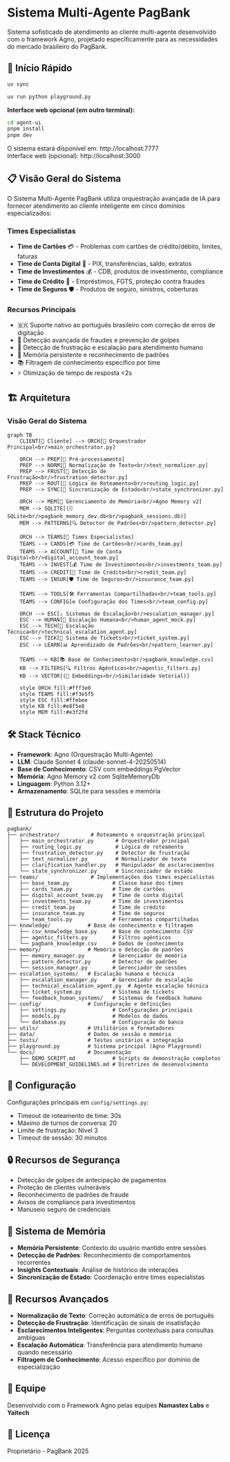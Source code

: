 # Sistema Multi-Agente PagBank

Sistema sofisticado de atendimento ao cliente multi-agente desenvolvido com o framework Agno, projetado especificamente para as necessidades do mercado brasileiro do PagBank.

## 🚀 Início Rápido

```bash
uv sync
```

```bash
uv run python playground.py
```

**Interface web opcional (em outro terminal):**
```bash
cd agent-ui
pnpm install
pnpm dev
```

O sistema estará disponível em: http://localhost:7777  
Interface web (opcional): http://localhost:3000

## 📋 Visão Geral do Sistema

O Sistema Multi-Agente PagBank utiliza orquestração avançada de IA para fornecer atendimento ao cliente inteligente em cinco domínios especializados:

### Times Especialistas
- **Time de Cartões** 💳 - Problemas com cartões de crédito/débito, limites, faturas
- **Time de Conta Digital** 🏦 - PIX, transferências, saldo, extratos
- **Time de Investimentos** 💰 - CDB, produtos de investimento, compliance
- **Time de Crédito** 💸 - Empréstimos, FGTS, proteção contra fraudes
- **Time de Seguros** 🛡️ - Produtos de seguro, sinistros, coberturas

### Recursos Principais
- 🇧🇷 Suporte nativo ao português brasileiro com correção de erros de digitação
- 🚨 Detecção avançada de fraudes e prevenção de golpes
- 😤 Detecção de frustração e escalação para atendimento humano
- 🧠 Memória persistente e reconhecimento de padrões
- 📚 Filtragem de conhecimento específico por time
- ⚡ Otimização de tempo de resposta <2s


## 🏗️ Arquitetura

### Visão Geral do Sistema

```mermaid
graph TB
    CLIENT[👤 Cliente] --> ORCH[🎯 Orquestrador Principal<br/>main_orchestrator.py]
    
    ORCH --> PREP[📝 Pré-processamento]
    PREP --> NORM[🔧 Normalização de Texto<br/>text_normalizer.py]
    PREP --> FRUST[😤 Detecção de Frustração<br/>frustration_detector.py]
    PREP --> ROUT[🎯 Lógica de Roteamento<br/>routing_logic.py]
    PREP --> SYNC[🔄 Sincronização de Estado<br/>state_synchronizer.py]
    
    ORCH --> MEM[🧠 Gerenciamento de Memória<br/>Agno Memory v2]
    MEM --> SQLITE[(🗄️ SQLite<br/>pagbank_memory_dev.db<br/>pagbank_sessions.db)]
    MEM --> PATTERNS[🔍 Detector de Padrões<br/>pattern_detector.py]
    
    ORCH --> TEAMS[👥 Times Especialistas]
    TEAMS --> CARDS[💳 Time de Cartões<br/>cards_team.py]
    TEAMS --> ACCOUNT[🏦 Time de Conta Digital<br/>digital_account_team.py]
    TEAMS --> INVEST[💰 Time de Investimentos<br/>investments_team.py]
    TEAMS --> CREDIT[💸 Time de Crédito<br/>credit_team.py]
    TEAMS --> INSUR[🛡️ Time de Seguros<br/>insurance_team.py]
    
    TEAMS --> TOOLS[🛠️ Ferramentas Compartilhadas<br/>team_tools.py]
    TEAMS --> CONFIG[⚙️ Configuração dos Times<br/>team_config.py]
    
    ORCH --> ESC[⚠️ Sistemas de Escalação<br/>escalation_manager.py]
    ESC --> HUMAN[👤 Escalação Humana<br/>human_agent_mock.py]
    ESC --> TECH[🔧 Escalação Técnica<br/>technical_escalation_agent.py]
    ESC --> TICK[🎫 Sistema de Tickets<br/>ticket_system.py]
    ESC --> LEARN[📊 Aprendizado de Padrões<br/>pattern_learner.py]
    
    TEAMS --> KB[📚 Base de Conhecimento<br/>pagbank_knowledge.csv]
    KB --> FILTERS[🔍 Filtros Agênticos<br/>agentic_filters.py]
    KB --> VECTOR[(🎯 Embeddings<br/>Similaridade Vetorial)]
    
    style ORCH fill:#fff3e0
    style TEAMS fill:#f3e5f5
    style ESC fill:#ffebee
    style KB fill:#e8f5e8
    style MEM fill:#e3f2fd
```


## 🛠️ Stack Técnico

- **Framework**: Agno (Orquestração Multi-Agente)
- **LLM**: Claude Sonnet 4 (claude-sonnet-4-20250514)
- **Base de Conhecimento**: CSV com embeddings PgVector
- **Memória**: Agno Memory v2 com SqliteMemoryDb
- **Linguagem**: Python 3.12+
- **Armazenamento**: SQLite para sessões e memória

## 📁 Estrutura do Projeto

```
pagbank/
├── orchestrator/          # Roteamento e orquestração principal
│   ├── main_orchestrator.py       # Orquestrador principal
│   ├── routing_logic.py           # Lógica de roteamento
│   ├── frustration_detector.py    # Detector de frustração
│   ├── text_normalizer.py         # Normalizador de texto
│   ├── clarification_handler.py   # Manipulador de esclarecimentos
│   └── state_synchronizer.py      # Sincronizador de estado
├── teams/                 # Implementações dos times especialistas
│   ├── base_team.py              # Classe base dos times
│   ├── cards_team.py             # Time de cartões
│   ├── digital_account_team.py   # Time de conta digital
│   ├── investments_team.py       # Time de investimentos
│   ├── credit_team.py            # Time de crédito
│   ├── insurance_team.py         # Time de seguros
│   └── team_tools.py             # Ferramentas compartilhadas
├── knowledge/            # Base de conhecimento e filtragem
│   ├── csv_knowledge_base.py     # Base de conhecimento CSV
│   ├── agentic_filters.py        # Filtros agênticos
│   └── pagbank_knowledge.csv     # Dados de conhecimento
├── memory/               # Memória e detecção de padrões
│   ├── memory_manager.py         # Gerenciador de memória
│   ├── pattern_detector.py       # Detector de padrões
│   └── session_manager.py        # Gerenciador de sessões
├── escalation_systems/   # Escalação humana e técnica
│   ├── escalation_manager.py     # Gerenciador de escalação
│   ├── technical_escalation_agent.py  # Agente escalação técnica
│   ├── ticket_system.py          # Sistema de tickets
│   └── feedback_human_systems/   # Sistemas de feedback humano
├── config/               # Configuração e definições
│   ├── settings.py               # Configurações principais
│   ├── models.py                 # Modelos de dados
│   └── database.py               # Configuração do banco
├── utils/                # Utilitários e formatadores
├── data/                 # Dados de sessão e memória
├── tests/                # Testes unitários e integração
├── playground.py         # Sistema principal (Agno Playground)
└── docs/                 # Documentação
    ├── DEMO_SCRIPT.md            # Scripts de demonstração completos
    └── DEVELOPMENT_GUIDELINES.md # Diretrizes de desenvolvimento
```

## 🔧 Configuração

Configurações principais em `config/settings.py`:
- Timeout de roteamento de time: 30s
- Máximo de turnos de conversa: 20
- Limite de frustração: Nível 3
- Timeout de sessão: 30 minutos

## 🔒 Recursos de Segurança

- Detecção de golpes de antecipação de pagamentos
- Proteção de clientes vulneráveis
- Reconhecimento de padrões de fraude
- Avisos de compliance para investimentos
- Manuseio seguro de credenciais

## 🧠 Sistema de Memória

- **Memória Persistente**: Contexto do usuário mantido entre sessões
- **Detecção de Padrões**: Reconhecimento de comportamentos recorrentes
- **Insights Contextuais**: Análise de histórico de interações
- **Sincronização de Estado**: Coordenação entre times especialistas

## 🎯 Recursos Avançados

- **Normalização de Texto**: Correção automática de erros de português
- **Detecção de Frustração**: Identificação de sinais de insatisfação
- **Esclarecimentos Inteligentes**: Perguntas contextuais para consultas ambíguas
- **Escalação Automática**: Transferência para atendimento humano quando necessário
- **Filtragem de Conhecimento**: Acesso específico por domínio de especialização

## 👥 Equipe

Desenvolvido com o Framework Agno pelas equipes **Namastex Labs** e **Yaitech**

## 📝 Licença

Proprietário - PagBank 2025